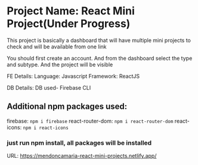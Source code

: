 # Project Name: React Mini Project(Under Progress)

This project is basically a dashboard that will have multiple mini projects to check and will be available from one link

You should first create an account. And from the dashboard select the type and subtype. And the project will be visible

FE Details:
Language: Javascript
Framework: ReactJS

DB Details:
DB used- Firebase CLI

## Additional npm packages used:
firebase: `npm i firebase`
react-router-dom: `npm i react-router-dom`
react-icons: `npm i react-icons`

### just run npm install, all packages will be installed

URL: https://mendoncamaria-react-mini-projects.netlify.app/
